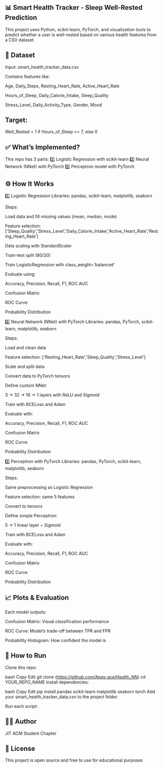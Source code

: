 
📊 Smart Health Tracker - Sleep Well-Rested Prediction
------------------------------------------------------------------
This project uses Python, scikit-learn, PyTorch, and visualization tools to predict whether a user is well-rested based on various health features from a CSV dataset.

📂 Dataset
----------------------------------------------------------------
Input: smart_health_tracker_data.csv

Contains features like:

Age, Daily_Steps, Resting_Heart_Rate, Active_Heart_Rate

Hours_of_Sleep, Daily_Calorie_Intake, Sleep_Quality

Stress_Level, Daily_Activity_Type, Gender, Mood

Target:
--------------------------------------------------------

Well_Rested = 1 if Hours_of_Sleep >= 7, else 0

✅ What’s Implemented?
--------------------------------------------------------
This repo has 3 parts:
1️⃣ Logistic Regression with scikit-learn
2️⃣ Neural Network (NNet) with PyTorch
3️⃣ Perceptron model with PyTorch

⚙️ How It Works
--------------------------------------------------------
1️⃣ Logistic Regression
Libraries: pandas, scikit-learn, matplotlib, seaborn

Steps:

Load data and fill missing values (mean, median, mode)

Feature selection: ['Sleep_Quality','Stress_Level','Daily_Calorie_Intake','Active_Heart_Rate','Resting_Heart_Rate']

Data scaling with StandardScaler

Train-test split (80/20)

Train LogisticRegression with class_weight='balanced'

Evaluate using:

Accuracy, Precision, Recall, F1, ROC AUC

Confusion Matrix

ROC Curve

Probability Distribution

2️⃣ Neural Network (NNet) with PyTorch
Libraries: pandas, PyTorch, scikit-learn, matplotlib, seaborn

Steps:

Load and clean data

Feature selection: ['Resting_Heart_Rate','Sleep_Quality','Stress_Level']

Scale and split data

Convert data to PyTorch tensors

Define custom NNet:

3 -> 32 -> 16 -> 1 layers with ReLU and Sigmoid

Train with BCELoss and Adam

Evaluate with:

Accuracy, Precision, Recall, F1, ROC AUC

Confusion Matrix

ROC Curve

Probability Distribution

3️⃣ Perceptron with PyTorch
Libraries: pandas, PyTorch, scikit-learn, matplotlib, seaborn

Steps:

Same preprocessing as Logistic Regression

Feature selection: same 5 features

Convert to tensors

Define simple Perceptron:

5 -> 1 linear layer + Sigmoid

Train with BCELoss and Adam

Evaluate with:

Accuracy, Precision, Recall, F1, ROC AUC

Confusion Matrix

ROC Curve

Probability Distribution

📈 Plots & Evaluation
-----------------------------------------------------------
Each model outputs:

Confusion Matrix: Visual classification performance

ROC Curve: Model’s trade-off between TPR and FPR

Probability Histogram: How confident the model is

🚀 How to Run
---------------------------------------------------------------
Clone this repo:

bash
Copy
Edit
git clone (https://github.com/Apex-ace/Health_NN)
cd YOUR_REPO_NAME
Install dependencies:

bash
Copy
Edit
pip install pandas scikit-learn matplotlib seaborn torch
Add your smart_health_tracker_data.csv to the project folder.

Run each script:

🧑‍💻 Author
--------------------------------------------------------------------
JIT ACM Student Chapter

📜 License
---------------------------------------------------------------------
This project is open source and free to use for educational purposes
